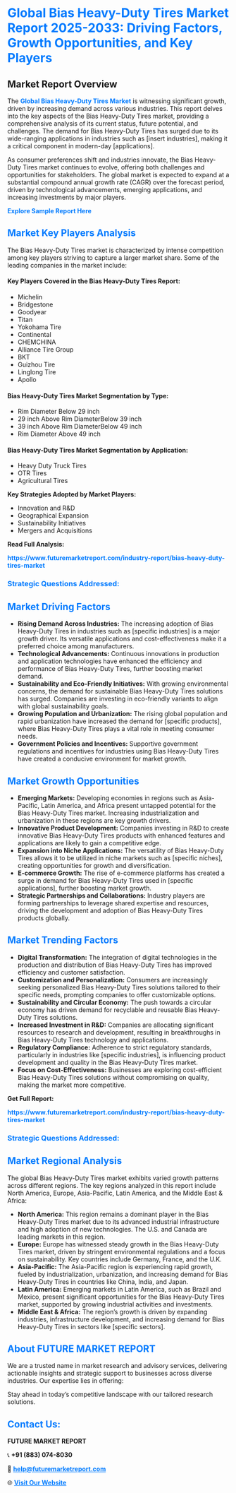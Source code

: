 <h1 style="color: #007BFF;">Global Bias Heavy-Duty Tires Market Report 2025-2033: Driving Factors, Growth Opportunities, and Key Players</h1>

<section id="overview">
<h2>Market Report Overview</h2>
<p>The <a href="https://www.futuremarketreport.com/industry-report/bias-heavy-duty-tires-market" style="color: #007BFF; text-decoration: none;"><strong>Global Bias Heavy-Duty Tires Market</strong></a> is witnessing significant growth, driven by increasing demand across various industries. This report delves into the key aspects of the Bias Heavy-Duty Tires market, providing a comprehensive analysis of its current status, future potential, and challenges. The demand for Bias Heavy-Duty Tires has surged due to its wide-ranging applications in industries such as [insert industries], making it a critical component in modern-day [applications].</p>
<p>As consumer preferences shift and industries innovate, the Bias Heavy-Duty Tires market continues to evolve, offering both challenges and opportunities for stakeholders. The global market is expected to expand at a substantial compound annual growth rate (CAGR) over the forecast period, driven by technological advancements, emerging applications, and increasing investments by major players.</p>
</section>

<section id="overview">
<p><a href="https://www.futuremarketreport.com/request-sample/reportId=42818" style="color: #007BFF; text-decoration: none;"><strong>Explore Sample Report Here</strong></a></p>
</section>

<section id="key-players">
<h2 style="color: #007BFF;">Market Key Players Analysis</h2>
<p>The Bias Heavy-Duty Tires market is characterized by intense competition among key players striving to capture a larger market share. Some of the leading companies in the market include:</p>
<h4>Key Players Covered in the Bias Heavy-Duty Tires Report:</h4>
<ul><li>Michelin</li><li>Bridgestone</li><li>Goodyear</li><li>Titan</li><li>Yokohama Tire</li><li>Continental</li><li>CHEMCHINA</li><li>Alliance Tire Group</li><li>BKT</li><li>Guizhou Tire</li><li>Linglong Tire</li><li>Apollo</li></ul>
<h4>Bias Heavy-Duty Tires Market Segmentation by Type:</h4>
<ul><li>Rim Diameter Below 29 inch</li><li>29 inch Above Rim DiameterBelow 39 inch</li><li>39 inch Above Rim DiameterBelow 49 inch</li><li>Rim Diameter Above 49 inch</li></ul>

<h4>Bias Heavy-Duty Tires Market Segmentation by Application:</h4>
<ul><li>Heavy Duty Truck Tires</li><li>OTR Tires</li><li>Agricultural Tires</li></ul>
<p><strong>Key Strategies Adopted by Market Players:</strong></p>
<ul>
<li>Innovation and R&D</li>
<li>Geographical Expansion</li>
<li>Sustainability Initiatives</li>
<li>Mergers and Acquisitions</li>
</ul>
</section>

<section>
<p><strong>Read Full Analysis: </strong></p><a href="https://www.futuremarketreport.com/industry-report/bias-heavy-duty-tires-market" style="color: #007BFF; text-decoration: none;"><strong>https://www.futuremarketreport.com/industry-report/bias-heavy-duty-tires-market</strong></a>
<h3 style="color: #007BFF;">Strategic Questions Addressed:</h3>
</section>

<section id="driving-factors">
<h2 style="color: #007BFF;">Market Driving Factors</h2>
<ul>
<li><strong>Rising Demand Across Industries:</strong> The increasing adoption of Bias Heavy-Duty Tires in industries such as [specific industries] is a major growth driver. Its versatile applications and cost-effectiveness make it a preferred choice among manufacturers.</li>
<li><strong>Technological Advancements:</strong> Continuous innovations in production and application technologies have enhanced the efficiency and performance of Bias Heavy-Duty Tires, further boosting market demand.</li>
<li><strong>Sustainability and Eco-Friendly Initiatives:</strong> With growing environmental concerns, the demand for sustainable Bias Heavy-Duty Tires solutions has surged. Companies are investing in eco-friendly variants to align with global sustainability goals.</li>
<li><strong>Growing Population and Urbanization:</strong> The rising global population and rapid urbanization have increased the demand for [specific products], where Bias Heavy-Duty Tires plays a vital role in meeting consumer needs.</li>
<li><strong>Government Policies and Incentives:</strong> Supportive government regulations and incentives for industries using Bias Heavy-Duty Tires have created a conducive environment for market growth.</li>
</ul>
</section>

<section id="growth-opportunities">
<h2 style="color: #007BFF;">Market Growth Opportunities</h2>
<ul>
<li><strong>Emerging Markets:</strong> Developing economies in regions such as Asia-Pacific, Latin America, and Africa present untapped potential for the Bias Heavy-Duty Tires market. Increasing industrialization and urbanization in these regions are key growth drivers.</li>
<li><strong>Innovative Product Development:</strong> Companies investing in R&D to create innovative Bias Heavy-Duty Tires products with enhanced features and applications are likely to gain a competitive edge.</li>
<li><strong>Expansion into Niche Applications:</strong> The versatility of Bias Heavy-Duty Tires allows it to be utilized in niche markets such as [specific niches], creating opportunities for growth and diversification.</li>
<li><strong>E-commerce Growth:</strong> The rise of e-commerce platforms has created a surge in demand for Bias Heavy-Duty Tires used in [specific applications], further boosting market growth.</li>
<li><strong>Strategic Partnerships and Collaborations:</strong> Industry players are forming partnerships to leverage shared expertise and resources, driving the development and adoption of Bias Heavy-Duty Tires products globally.</li>
</ul>
</section>

<section id="trending-factors">
<h2 style="color: #007BFF;">Market Trending Factors</h2>
<ul>
<li><strong>Digital Transformation:</strong> The integration of digital technologies in the production and distribution of Bias Heavy-Duty Tires has improved efficiency and customer satisfaction.</li>
<li><strong>Customization and Personalization:</strong> Consumers are increasingly seeking personalized Bias Heavy-Duty Tires solutions tailored to their specific needs, prompting companies to offer customizable options.</li>
<li><strong>Sustainability and Circular Economy:</strong> The push towards a circular economy has driven demand for recyclable and reusable Bias Heavy-Duty Tires solutions.</li>
<li><strong>Increased Investment in R&D:</strong> Companies are allocating significant resources to research and development, resulting in breakthroughs in Bias Heavy-Duty Tires technology and applications.</li>
<li><strong>Regulatory Compliance:</strong> Adherence to strict regulatory standards, particularly in industries like [specific industries], is influencing product development and quality in the Bias Heavy-Duty Tires market.</li>
<li><strong>Focus on Cost-Effectiveness:</strong> Businesses are exploring cost-efficient Bias Heavy-Duty Tires solutions without compromising on quality, making the market more competitive.</li>
</ul>
</section>

<section>
<p><strong>Get Full Report: </strong></p><a href="https://www.futuremarketreport.com/industry-report/bias-heavy-duty-tires-market" style="color: #007BFF; text-decoration: none;"><strong>https://www.futuremarketreport.com/industry-report/bias-heavy-duty-tires-market</strong></a>
<h3 style="color: #007BFF;">Strategic Questions Addressed:</h3>
</section>


<section id="regional-analysis">
<h2 style="color: #007BFF;">Market Regional Analysis</h2>
<p>The global Bias Heavy-Duty Tires market exhibits varied growth patterns across different regions. The key regions analyzed in this report include North America, Europe, Asia-Pacific, Latin America, and the Middle East & Africa:</p>
<ul>
<li><strong>North America:</strong> This region remains a dominant player in the Bias Heavy-Duty Tires market due to its advanced industrial infrastructure and high adoption of new technologies. The U.S. and Canada are leading markets in this region.</li>
<li><strong>Europe:</strong> Europe has witnessed steady growth in the Bias Heavy-Duty Tires market, driven by stringent environmental regulations and a focus on sustainability. Key countries include Germany, France, and the U.K.</li>
<li><strong>Asia-Pacific:</strong> The Asia-Pacific region is experiencing rapid growth, fueled by industrialization, urbanization, and increasing demand for Bias Heavy-Duty Tires in countries like China, India, and Japan.</li>
<li><strong>Latin America:</strong> Emerging markets in Latin America, such as Brazil and Mexico, present significant opportunities for the Bias Heavy-Duty Tires market, supported by growing industrial activities and investments.</li>
<li><strong>Middle East & Africa:</strong> The region’s growth is driven by expanding industries, infrastructure development, and increasing demand for Bias Heavy-Duty Tires in sectors like [specific sectors].</li>
</ul>
</section>

<footer>
<h2 style="color: #007BFF;">About FUTURE MARKET REPORT</h2>
<p>We are a trusted name in market research and advisory services, delivering actionable insights and strategic support to businesses across diverse industries. Our expertise lies in offering:</p>

<p>Stay ahead in today’s competitive landscape with our tailored research solutions.</p>

<h2 style="color: #007BFF;">Contact Us:</h2>
<p><strong>FUTURE MARKET REPORT</strong></p>
<p>📞 <strong>+91 (883) 074-8030</strong></p>
<p>📧 <strong><a href="mailto:help@futuremarketreport.com" style="color: #007BFF;">help@futuremarketreport.com</a></strong></p>
<p>🌐 <strong><a href="https://www.futuremarketreport.com/" style="color: #007BFF;">Visit Our Website</a></strong></p>
</footer>